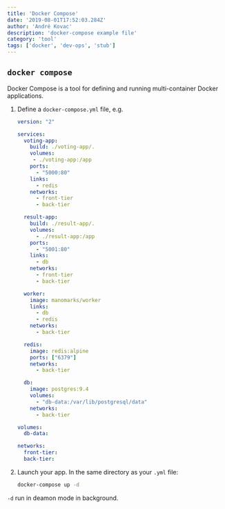 ```yaml
---
title: 'Docker Compose'
date: '2019-08-01T17:52:03.284Z'
author: 'André Kovac'
description: 'docker-compose example file'
category: 'tool'
tags: ['docker', 'dev-ops', 'stub']
---
```


## `docker compose`

Docker Compose is a tool for defining and running multi-container Docker applications.

1.  Define a `docker-compose.yml` file, e.g.

    ```yml
    version: "2"

    services:
      voting-app:
        build: ./voting-app/.
        volumes:
         - ./voting-app:/app
        ports:
          - "5000:80"
        links:
          - redis
        networks:
          - front-tier
          - back-tier

      result-app:
        build: ./result-app/.
        volumes:
          - ./result-app:/app
        ports:
          - "5001:80"
        links:
          - db
        networks:
          - front-tier
          - back-tier

      worker:
        image: manomarks/worker
        links:
          - db
          - redis
        networks:
          - back-tier

      redis:
        image: redis:alpine
        ports: ["6379"]
        networks:
          - back-tier

      db:
        image: postgres:9.4
        volumes:
          - "db-data:/var/lib/postgresql/data"
        networks:
          - back-tier

    volumes:
      db-data:

    networks:
      front-tier:
      back-tier:
    ```

1.  Launch your app. In the same directory as your `.yml` file:

	```bash
    docker-compose up -d
	```

`-d` run in deamon mode in background.
